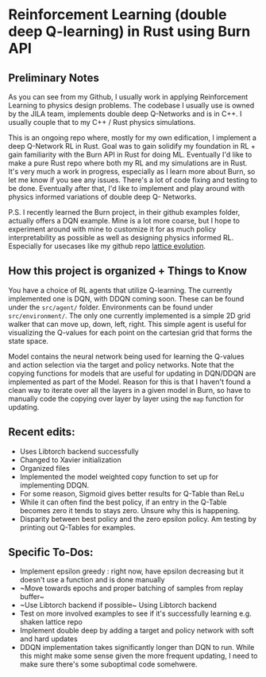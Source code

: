 # Reinforcement Learning (double deep Q-learning) in Rust using Burn API
## Preliminary Notes
As you can see from my Github, I usually work in applying Reinforcement Learning to physics design problems. The codebase I usually use is owned by the JILA team, implements double deep Q-Networks and is in C++. I usually couple that to my C++ / Rust physics simulations.

This is an ongoing repo where, mostly for my own edification, I implement a deep Q-Network RL in Rust. Goal was to gain solidify my foundation in RL + gain familiarity with the Burn API in Rust for doing ML. Eventually I'd like to make a pure Rust repo where both my RL and my simulations are in Rust. It's very much a work in progress, especially as I learn more about Burn, so let me know if you see any issues. There's a lot of code fixing and testing to be done.
Eventually after that, I'd like to implement and play around with physics informed variations of double deep Q- Networks.

P.S. I recently learned the Burn project, in their github examples folder, actually offers a DQN example. Mine is a lot more coarse, but I hope to experiment around with mine to customize it for as much policy interpretability as possible as well as designing physics informed RL. Especially for usecases like my github repo [lattice evolution](https://github.com/rootware/lattice_evolution).

## How this project is organized + Things to Know
You have a choice of RL agents that utilize Q-learning. The currently implemented one is DQN, with DDQN coming soon. These can be found under the `src/agent/` folder.
Environments can be found under `src/environment/`. The only one currently implemented is a simple 2D grid walker that can move up, down, left, right. This simple agent is useful for visualizing the Q-values for each point on the cartesian grid that forms the state space.

Model contains the neural network being used for learning the Q-values  and action selection via the target and policy networks. Note that the copying functions for models that are useful for updating in DQN/DDQN are implemented as part of the Model. Reason for this is that I haven't found a clean way to iterate over all the layers in a given model in Burn, so have to manually code the copying over layer by layer using the `map` function for updating.

## Recent edits:
- Uses Libtorch backend successfully
- Changed to Xavier initialization
- Organized files
- Implemented the model weighted copy function to set up for implementing DDQN.
- For some reason, Sigmoid gives better results for Q-Table than ReLu
- While it can often find the best policy, if an entry in the Q-Table becomes zero it tends to stays zero. Unsure why this is happening.
- Disparity between best policy and the zero epsilon policy. Am testing by printing out Q-Tables for examples.

## Specific To-Dos:
- Implement epsilon greedy : right now, have epsilon decreasing but it doesn't use a function and is done manually
- ~Move towards epochs and proper batching of samples from replay buffer~
- ~Use Libtorch backend if possible~ Using Libtorch backend
- Test on more involved examples to see if it's successfully learning e.g. shaken lattice repo
- Implement double deep by adding a target and policy network with soft and hard updates
- DDQN implementation takes significantly longer than DQN to run. While this might make some sense given the more frequent updating, I need to make sure there's some suboptimal code somehwere.
